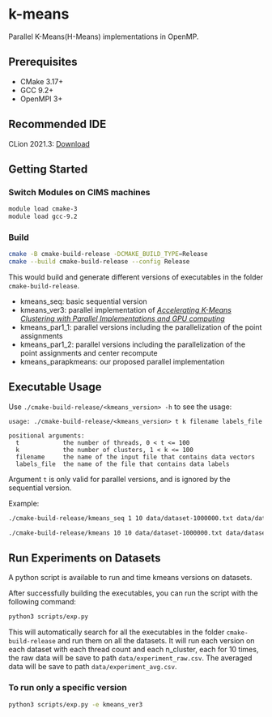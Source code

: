 # k-means

Parallel K-Means(H-Means) implementations in OpenMP.

## Prerequisites

- CMake 3.17+
- GCC 9.2+
- OpenMPI 3+

## Recommended IDE

CLion 2021.3: [Download](https://www.jetbrains.com/clion/)

## Getting Started

### Switch Modules on CIMS machines

```bash
module load cmake-3
module load gcc-9.2
```

### Build

```bash
cmake -B cmake-build-release -DCMAKE_BUILD_TYPE=Release
cmake --build cmake-build-release --config Release
```

This would build and generate different versions of executables in the folder `cmake-build-release`.

- kmeans_seq: basic sequential version
- kmeans_ver3: parallel implementation of [_Accelerating K-Means Clustering with Parallel Implementations and GPU
  computing_](https://ieeexplore.ieee.org/document/7322467)
- kmeans_par1_1: parallel versions including the parallelization of the point assignments
- kmeans_par1_2: parallel versions including the parallelization of the point assignments and center recompute
- kmeans_parapkmeans: our proposed parallel implementation

## Executable Usage

Use `./cmake-build-release/<kmeans_version> -h` to see the usage:

```text
usage: ./cmake-build-release/<kmeans_version> t k filename labels_file

positional arguments:
  t            the number of threads, 0 < t <= 100
  k            the number of clusters, 1 < k <= 100
  filename     the name of the input file that contains data vectors
  labels_file  the name of the file that contains data labels
```

Argument `t` is only valid for parallel versions, and is ignored by the sequential version.

Example:

```bash
./cmake-build-release/kmeans_seq 1 10 data/dataset-1000000.txt data/dataset-1000000.10.kmeans.txt
```

```bash
./cmake-build-release/kmeans 10 10 data/dataset-1000000.txt data/dataset-1000000.10.kmeans.txt
```

## Run Experiments on Datasets

A python script is available to run and time kmeans versions on datasets.

After successfully building the executables, you can run the script with the following command:

```bash
python3 scripts/exp.py
```

This will automatically search for all the executables in the folder `cmake-build-release` and run them on all the
datasets. It will run each version on each dataset with each thread count and each n_cluster, each for 10 times, the raw
data will be save to path `data/experiment_raw.csv`. The averaged data will be save to path `data/experiment_avg.csv`.

### To run only a specific version

```bash
python3 scripts/exp.py -e kmeans_ver3
```
